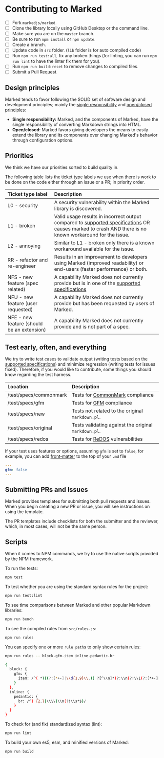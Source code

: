 # Contributing to Marked

- [ ] Fork `markedjs/marked`.
- [ ] Clone the library locally using GitHub Desktop or the command line.
- [ ] Make sure you are on the `master` branch.
- [ ] Be sure to run `npm install` or `npm update`.
- [ ] Create a branch.
- [ ] Update code in `src` folder. (`lib` folder is for auto compiled code)
- [ ] Run `npm run test:all`, fix any broken things (for linting, you can run `npm run lint` to have the linter fix them for you).
- [ ] Run `npm run build:reset` to remove changes to compiled files.
- [ ] Submit a Pull Request.

## Design principles

Marked tends to favor following the SOLID set of software design and development principles; mainly the [single responsibility](https://en.wikipedia.org/wiki/Single_responsibility_principle) and [open/closed principles](https://en.wikipedia.org/wiki/Open/closed_principle):

- **Single responsibility:** Marked, and the components of Marked, have the single responsibility of converting Markdown strings into HTML.
- **Open/closed:** Marked favors giving developers the means to easily extend the library and its components over changing Marked's behavior through configuration options.

## Priorities

We think we have our priorities sorted to build quality in.

The following table lists the ticket type labels we use when there is work to be done on the code either through an Issue or a PR; in priority order.

|Ticket type label                  |Description                                                                                                                                                                         |
|:----------------------------------|:-----------------------------------------------------------------------------------------------------------------------------------------------------------------------------------|
|L0 - security                      |A security vulnerability within the Marked library is discovered.                                                                                                                   |
|L1 - broken                        |Valid usage results in incorrect output compared to [supported specifications](/#specifications) OR causes marked to crash AND there is no known workaround for the issue. |
|L2 - annoying                      |Similar to L1 - broken only there is a known workaround available for the issue.                                                                                                   |
|RR - refactor and re-engineer      |Results in an improvement to developers using Marked (improved readability) or end-users (faster performance) or both.                                                              |
|NFS - new feature (spec related)   |A capability Marked does not currently provide but is in one of the [supported specifications](/#specifications)                                                           |
|NFU - new feature (user requested) |A capability Marked does not currently provide but has been requested by users of Marked.                                                                                           |
|NFE - new feature (should be an extension) |A capability Marked does not currently provide and is not part of a spec.                                                                                           |

## Test early, often, and everything

We try to write test cases to validate output (writing tests based on the [supported specifications](/#specifications)) and minimize regression (writing tests for issues fixed). Therefore, if you would like to contribute, some things you should know regarding the test harness.

|Location              |Description                                                                                                    |
|:---------------------|:--------------------------------------------------------------------------------------------------------------|
|/test/specs/commonmark|Tests for [CommonMark](https://spec.commonmark.org/current/) compliance                                        |
|/test/specs/gfm       |Tests for [GFM](https://github.github.com/gfm/) compliance                                                     |
|/test/specs/new       |Tests not related to the original `markdown.pl`.                                                               |
|/test/specs/original  |Tests validating against the original `markdown.pl`.                                                           |
|/test/specs/redos     |Tests for [ReDOS](https://www.owasp.org/index.php/Regular_expression_Denial_of_Service_-_ReDoS) vulnerabilities|

If your test uses features or options, assuming `gfm` is set to `false`, for example, you can add [front-matter](https://www.npmjs.com/package/front-matter) to the top of
your `.md` file

``` yml
---
gfm: false
---
```

## Submitting PRs and Issues

Marked provides templates for submitting both pull requests and issues. When you begin creating a new PR or issue, you will see instructions on using the template.

The PR templates include checklists for both the submitter and the reviewer, which, in most cases, will not be the same person.

## Scripts

When it comes to NPM commands, we try to use the native scripts provided by the NPM framework.

To run the tests:

``` bash
npm test
```

To test whether you are using the standard syntax rules for the project:

```bash
npm run test:lint
```

To see time comparisons between Marked and other popular Markdown libraries:

```bash
npm run bench
```

To see the compiled rules from `src/rules.js`:

```bash
npm run rules
```

You can specify one or more `rule path`s to only show certain rules:

```bash
npm run rules -- block.gfm.item inline.pedantic.br

{
  block: {
    gfm: {
      item: /^( *)((?:[*+-]|\\d{1,9}\\.)) ?[^\\n]*(?:\\n(?!\\1(?:[*+-]|\\d{1,9}\\.) ?)[^\\n]*)*/gm
    }
  },
  inline: {
    pedantic: {
      br: /^( {2,}|\\\\)\\n(?!\\s*$)/
    }
  }
}
```

To check for (and fix) standardized syntax (lint):

```bash
npm run lint
```

To build your own es5, esm, and minified versions of Marked:

```bash
npm run build
```
